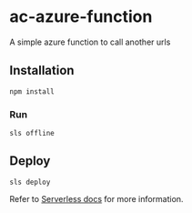 # ac-azure-function
A simple azure function to call another urls 

## Installation
```
npm install 
```

### Run 
```
sls offline
```

## Deploy
```
sls deploy
```

Refer to [Serverless docs](https://serverless.com/framework/docs/providers/azure/guide/intro/) for more information.
